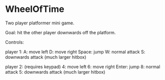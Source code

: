 # WheelOfTime

Two player platformer mini game.

Goal: hit the other player downwards off the platform.

Controls:

player 1:
A: move left
D: move right
Space: jump
W: normal attack
S: downwards attack (much larger hitbox)

player 2: (requires keypad)
4: move left
6: move right
Enter: jump
8: normal attack
5: downwards attack (much larger hitbox)
